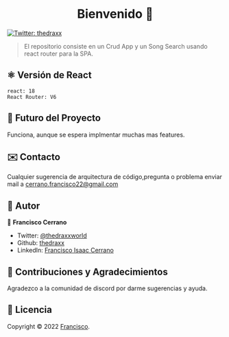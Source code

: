 <h1 align="center">Bienvenido 👋</h1>
<p>
  <a href="https://twitter.com/ThedraxxWorld" target="_blank">
    <img alt="Twitter: thedraxx" src="https://img.shields.io/twitter/follow/ThedraxxWorld.svg?style=social" />
  </a>
</p>

> El repositorio consiste en un Crud App y un Song Search usando react router para la SPA.</br>

## ⚛️ Versión de React

```
react: 18
React Router: V6
```

## 🔮 Futuro del Proyecto

Funciona, aunque se espera implmentar muchas mas features.

## ✉️ Contacto

Cualquier sugerencia de arquitectura de código,pregunta o problema enviar mail a cerrano.francisco22@gmail.com

## 🤔 Autor

👤 **Francisco Cerrano**

- Twitter: [@thedraxxworld](https://twitter.com/ThedraxxWorld)
- Github: [thedraxx](https://github.com/thedraxx)
- LinkedIn: [Francisco Isaac Cerrano](https://www.linkedin.com/in/cerranofrancisco/)

## 🤝 Contribuciones y Agradecimientos

Agradezco a la comunidad de discord por darme sugerencias y ayuda.

## 📝 Licencia

Copyright © 2022 [Francisco](https://github.com/thedraxx).<br />